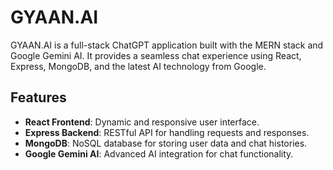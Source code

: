 # GYAAN.AI

GYAAN.AI is a full-stack ChatGPT application built with the MERN stack and Google Gemini AI. It provides a seamless chat experience using React, Express, MongoDB, and the latest AI technology from Google.

## Features

- **React Frontend**: Dynamic and responsive user interface.
- **Express Backend**: RESTful API for handling requests and responses.
- **MongoDB**: NoSQL database for storing user data and chat histories.
- **Google Gemini AI**: Advanced AI integration for chat functionality.
